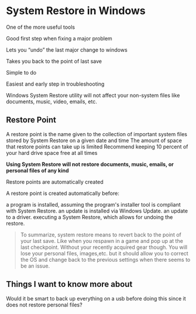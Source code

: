# System Restore in Windows
One of the more useful tools


Good first step when fixing a major problem

Lets you “undo” the last major change to windows

Takes you back to the point of last save

Simple to do

Easiest and early step in troubleshooting

Windows System Restore utility will not affect your 
non-system files like documents, music, video, emails, etc.

## Restore Point
A restore point is the name given to the collection of important system files stored by System Restore on a given date and time
The amount of space that restore points can take up is limited
Recommend keeping 10 percent of your hard drive space free at all times

**Using System Restore will not restore documents, music, emails, or personal files of any kind**

Restore points are automatically created

A restore point is created automatically before:

a program is installed, assuming the program's installer tool is compliant with System Restore.
an update is installed via Windows Update.
an update to a driver.
executing a System Restore, which allows for undoing the restore.


> To summarize, system restore means to revert back to the point of your last save. Like when you respawn in a game and pop up at the last checkpoint. Without your recently acquired gear though. You will lose your personal files, images,etc. but it should allow you to correct the OS and change back to the previous settings when there seems to be an issue. 


## Things I want to know more about
Would it be smart to back up everything on a usb before doing this since it does not restore personal files?

 
